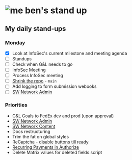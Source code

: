 # ![me](https://avatars2.githubusercontent.com/u/5232044?s=50&v=4) ben's stand up

## My daily stand-ups

### Monday

- [X] Look at InfoSec's current milestone and meeting agenda
- [ ] Standups
- [ ] Check when G&L needs to go
- [ ] InfoSec Meeting
- [ ] Process InfoSec meeting
- [ ] [Shrink the repo](https://app.clickup.com/t/jh0dwt) - `main`
- [ ] Add logging to form submission webooks
- [ ] [SW Network Admin](https://app.clickup.com/8537154/v/l/li/54890360?pr=12760709)

### Priorities 
    
- G&L Goals to FedEx dev and prod (upon approval)
- [SW Network Admin](https://app.clickup.com/8537154/v/l/li/54890360?pr=12760709)
- [SW Network Content](https://app.clickup.com/8537154/v/l/li/54892353?pr=12760709)
- Docs restructuring
- Trim the fat on global styles
- [ReCaptcha - disable buttons till ready](https://projects.madebyspeak.com/#/tasks/17598281)
- [Recurring Payments in Authorize](https://projects.madebyspeak.com/#/tasks/16411534)
- Delete Matrix values for deleted fields script
